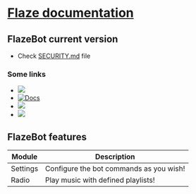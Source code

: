 # [Flaze documentation](https://docs.flazebot.com)  

## FlazeBot current version
 * Check [SECURITY.md](https://github.com/FlazeBot/Flaze-documentation/blob/main/SECURITY.md) file

### Some links
 * [<img src="https://discordapp.com/api/guilds/778284070295175188/widget.png">](https://discord.flazebot.com)
 * [![Docs](https://img.shields.io/badge/Flaze-Docs-orange?style=flat-square)](https://docs.flazebot.com)
 * [<img src="https://img.shields.io/badge/Flaze-Invite-green?style=flat-square">](https://invite.flazebot.com)
 * [<img src="https://img.shields.io/badge/Flaze-Status-blue?style=flat-square">](https://status.flazebot.com)
  
 ## FlazeBot features

|Module|Description|
|-------|-----------|
|Settings|Configure the bot commands as you wish!|
|Radio|Play music with defined playlists!|
